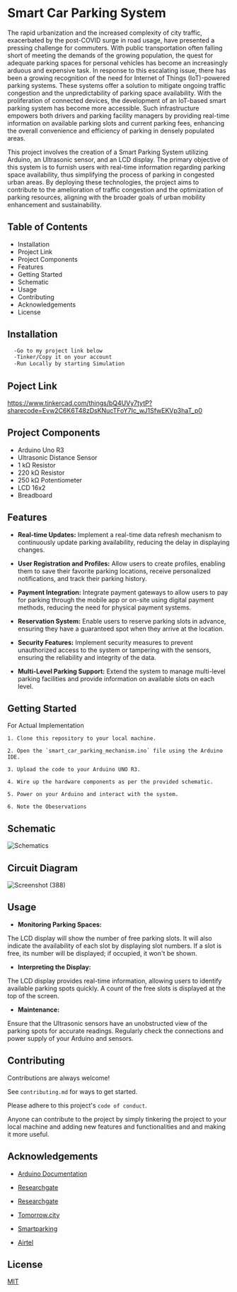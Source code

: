 
# Smart Car Parking System

The rapid urbanization and the increased complexity of city traffic, exacerbated by the post-COVID surge in road usage, have presented a pressing challenge for commuters. With public transportation often falling short of meeting the demands of the growing population, the quest for adequate parking spaces for personal vehicles has become an increasingly arduous and expensive task. In response to this escalating issue, there has been a growing recognition of the need for Internet of Things (IoT)-powered parking systems. These systems offer a solution to mitigate ongoing traffic congestion and the unpredictability of parking space availability. With the proliferation of connected devices, the development of an IoT-based smart parking system has become more accessible. Such infrastructure empowers both drivers and parking facility managers by providing real-time information on available parking slots and current parking fees, enhancing the overall convenience and efficiency of parking in densely populated areas.

This project involves the creation of a Smart Parking System utilizing Arduino, an Ultrasonic sensor, and an LCD display. The primary objective of this system is to furnish users with real-time information regarding parking space availability, thus simplifying the process of parking in congested urban areas. By deploying these technologies, the project aims to contribute to the amelioration of traffic congestion and the optimization of parking resources, aligning with the broader goals of urban mobility enhancement and sustainability.

## Table of Contents

- Installation
- Project Link
- Project Components
- Features
- Getting Started
- Schematic
- Usage
- Contributing
- Acknowledgements
- License
## Installation

```bash
  -Go to my project link below
  -Tinker/Copy it on your account
  -Run Locally by starting Simulation
```
    
## Poject Link

https://www.tinkercad.com/things/bQ4UVy7tytP?sharecode=Evw2C6K6T48zDsKNucTFoY7Ic_wJ1SfwEKVp3haT_p0 
## Project Components
 
 - Arduino Uno R3
 - Ultrasonic Distance Sensor
 - 1 kΩ Resistor
 - 220 kΩ Resistor
 - 250 kΩ Potentiometer
 - LCD 16x2
 - Breadboard




## Features

- **Real-time Updates:** Implement a real-time data refresh mechanism to continuously update parking availability, reducing the delay in displaying changes.

- **User Registration and Profiles:** Allow users to create profiles, enabling them to save their favorite parking locations, receive personalized notifications, and track their parking history.

- **Payment Integration:** Integrate payment gateways to allow users to pay for parking through the mobile app or on-site using digital payment methods, reducing the need for physical payment systems.

- **Reservation System:** Enable users to reserve parking slots in advance, ensuring they have a guaranteed spot when they arrive at the location.

- **Security Features:** Implement security measures to prevent unauthorized access to the system or tampering with the sensors, ensuring the reliability and integrity of the data.

- **Multi-Level Parking Support:** Extend the system to manage multi-level parking facilities and provide information on available slots on each level.
## Getting Started

For Actual Implementation

    1. Clone this repository to your local machine.

    2. Open the `smart_car_parking_mechanism.ino` file using the Arduino IDE.

    3. Upload the code to your Arduino UNO R3.

    4. Wire up the hardware components as per the provided schematic.

    5. Power on your Arduino and interact with the system.

    6. Note the Obeservations
## Schematic

![Schematics](https://github.com/Shreerang01/Smart-Car-Parking-System/assets/113919844/0ed7bf5f-a6db-4d54-9284-48675d62f00a)

## Circuit Diagram

![Screenshot (388)](https://github.com/Shreerang01/Smart-Car-Parking-System/assets/113919844/aeb56888-cb4a-40fd-b727-18d12c6b15e4)

## Usage

- **Monitoring Parking Spaces:**

The LCD display will show the number of free parking slots.
It will also indicate the availability of each slot by displaying slot numbers.
If a slot is free, its number will be displayed; if occupied, it won't be shown.
- **Interpreting the Display:**

The LCD display provides real-time information, allowing users to identify available parking spots quickly.
A count of the free slots is displayed at the top of the screen.
- **Maintenance:**

Ensure that the Ultrasonic sensors have an unobstructed view of the parking spots for accurate readings.
Regularly check the connections and power supply of your Arduino and sensors.



## Contributing

Contributions are always welcome!

See `contributing.md` for ways to get started.

Please adhere to this project's `code of conduct`.

Anyone can contribute to the project by simply tinkering the project to your local machine and adding new features and functionalities and and making it more useful.

## Acknowledgements

 - [Arduino Documentation  ](https://docs.arduino.cc/hardware/uno-rev3 )

 - [Researchgate](https://www.researchgate.net/publication/341870728_Smart_Parking_System_based_on_IOT)

 - [Researchgate ](https://www.researchgate.net/publication/335807455_Smart_Parking_Management_System)

 - [Tomorrow.city](https://tomorrow.city/a/smart-parking )

 - [Smartparking](https://www.smartparking.com/uk)

 - [Airtel](https://www.airtel.in/blog/business/iot-based-smart-parking-system-a-step-towards-building-smart-city/   )
 


 



## License

[MIT](https://choosealicense.com/licenses/mit/)

